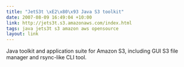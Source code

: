 ```yaml
---
title: "JetS3t \xE2\x80\x93 Java S3 toolkit"
date: 2007-08-09 16:49:04 +10:00
link: http://jets3t.s3.amazonaws.com/index.html
tags: java jets3t s3 amazon aws opensource
layout: link
---
```

Java toolkit and application suite for Amazon S3, including GUI S3 file manager and rsync-like CLI tool.
